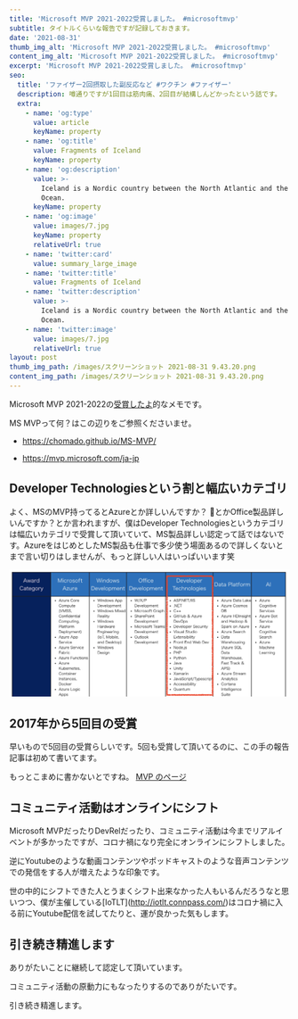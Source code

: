 ```yaml
---
title: 'Microsoft MVP 2021-2022受賞しました。 #microsoftmvp'
subtitle: タイトルくらいな報告ですが記録しておきます。
date: '2021-08-31'
thumb_img_alt: 'Microsoft MVP 2021-2022受賞しました。 #microsoftmvp'
content_img_alt: 'Microsoft MVP 2021-2022受賞しました。 #microsoftmvp'
excerpt: 'Microsoft MVP 2021-2022受賞しました。 #microsoftmvp'
seo:
  title: 'ファイザー2回摂取した副反応など #ワクチン #ファイザー'
  description: 噂通りですが1回目は筋肉痛、2回目が結構しんどかったという話です。
  extra:
    - name: 'og:type'
      value: article
      keyName: property
    - name: 'og:title'
      value: Fragments of Iceland
      keyName: property
    - name: 'og:description'
      value: >-
        Iceland is a Nordic country between the North Atlantic and the Arctic
        Ocean.
      keyName: property
    - name: 'og:image'
      value: images/7.jpg
      keyName: property
      relativeUrl: true
    - name: 'twitter:card'
      value: summary_large_image
    - name: 'twitter:title'
      value: Fragments of Iceland
    - name: 'twitter:description'
      value: >-
        Iceland is a Nordic country between the North Atlantic and the Arctic
        Ocean.
    - name: 'twitter:image'
      value: images/7.jpg
      relativeUrl: true
layout: post
thumb_img_path: /images/スクリーンショット 2021-08-31 9.43.20.png
content_img_path: /images/スクリーンショット 2021-08-31 9.43.20.png
---
```

Microsoft MVP 2021-2022の[受賞したよ](https://www.instagram.com/p/CTL3bFkLWdp/)的なメモです。



MS MVPって何？はこの辺りをご参照くださいませ。

*   https://chomado.github.io/MS-MVP/

*   https://mvp.microsoft.com/ja-jp

## Developer Technologiesという割と幅広いカテゴリ

よく、MSのMVP持ってるとAzureとか詳しいんですか？ とかOffice製品詳しいんですか？とか言われますが、僕はDeveloper Technologiesというカテゴリは幅広いカテゴリで受賞して頂いていて、MS製品詳しい認定って話ではないです。AzureをはじめとしたMS製品も仕事で多少使う場面あるので詳しくないとまで言い切りはしませんが、もっと詳しい人はいっぱいいます笑

![](/images/%E3%82%B9%E3%82%AF%E3%83%AA%E3%83%BC%E3%83%B3%E3%82%B7%E3%83%A7%E3%83%83%E3%83%88%202021-08-31%209.56.24.png)

## 2017年から5回目の受賞

早いもので5回目の受賞らしいです。5回も受賞して頂いてるのに、この手の報告記事は初めて書いてます。

もっとこまめに書かないとですね。 [MVP のページ](https://mvp.microsoft.com/ja-jp/mvp/Ryousuke%20n0bisuke%20Sugawara-5002754) 



## コミュニティ活動はオンラインにシフト

Microsoft MVPだったりDevRelだったり、コミュニティ活動は今までリアルイベントが多かったですが、コロナ禍になり完全にオンラインにシフトしました。

逆にYoutubeのような動画コンテンツやポッドキャストのような音声コンテンツでの発信をする人が増えたような印象です。

世の中的にシフトできた人とうまくシフト出来なかった人もいるんだろうなと思いつつ、僕が主催している\[IoTLT]\(http://iotlt.connpass.com/)はコロナ禍に入る前にYoutube配信を試してたりと、運が良かった気もします。

## 引き続き精進します

ありがたいことに継続して認定して頂いています。

コミュニティ活動の原動力にもなったりするのでありがたいです。

引き続き精進します。
